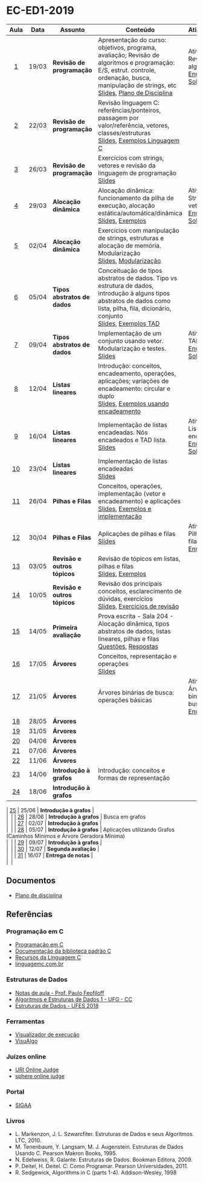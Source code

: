 # EC-ED1-2019


|Aula|Data|Assunto|Conteúdo|Atividade|
|:--:|:--:|-------|--------|:--------|
| [1](./Aula1/) | 19/03 | **Revisão de programação** | Apresentação do curso: objetivos, programa, avaliação; Revisão de algoritmos e programação: E/S, estrut. controle, ordenação, busca, manipulação de strings, etc<br/>[Slides](https://docs.google.com/presentation/d/1512S2YVKi4uvKyb707CTPTe75GNIxNfLzOJ0duFmHX4/), [Plano de Disciplina](./Aula1/1553028109770-PLA-1001193-Gustavo%20Cipriano%20Mota%20Sousa.pdf) | Atividade 1: Revisão de algoritmos<br/> [Enunciado](./Aula1/Lista1.pdf), [Solução](./Lista1)|
| [2](./Aula2/) | 22/03 | **Revisão de programação** | Revisão linguagem C: referências/ponteiros, passagem por valor/referência, vetores, classes/estruturas<br/>[Slides](https://docs.google.com/presentation/d/1Fp9ax2kFu3ngFwbXkXDi6wCVvn2WrT2ZYkXuuQdTeXQ/), [Exemplos Linguagem C](./Aula2/LinguagemC.md) | &nbsp;|
| [3](./Aula3/) | 26/03 | **Revisão de programação** | Exercícios com strings, vetores e revisão da linguagem de programação<br/>[Slides](https://docs.google.com/presentation/d/1KnTs1kkZctaoxAlFg3fxlT8CrUv8FFTTn0YNDpQdPV0/) | &nbsp;|
| [4](./Aula4/) | 29/03 | **Alocação dinâmica** | Alocação dinâmica: funcionamento da pilha de execução, alocação estática/automática/dinâmica<br/>[Slides](https://docs.google.com/presentation/d/1ffCsEoAGY9WavoKD71Sa0SHPWl4vZxmAfcEqQ13V-u8/), [Exemplos](./Aula4/AlocacaoDinamica.md) | Atividade 2: Strings e vetores<br/>[Enunciado](./Aula4/Atividade.md), [Solução](./Lista2/)|
| [5](./Aula5/) | 02/04 | **Alocação dinâmica** | Exercícios com manipulação de strings, estruturas e alocação de memória. Modularização<br/>[Slides](https://docs.google.com/presentation/d/1jC8d7kCPhnov54jHSU1r95JDMqtsuCLHfNsylGIzDYA/), [Modularização](./Aula5/ModulosEmC.md) | &nbsp;|
| [6](./Aula6/) | 05/04 | **Tipos abstratos de dados** | Conceituação de tipos abstratos de dados. Tipo vs estrutura de dados, introdução à alguns tipos abstratos de dados como lista, pilha, fila, dicionário, conjunto<br/>[Slides](https://docs.google.com/presentation/d/1LTYFy7m0qRrdBV0tN2FsWinR8iDkwZdxIvxhTuO-Ly8/), [Exemplos TAD](./Aula6/ExemplosTAD.md) | &nbsp;|
| [7](./Aula7/) | 09/04 | **Tipos abstratos de dados** | Implementação de um conjunto usando vetor. Modularização e testes.<br/>[Slides](https://docs.google.com/presentation/d/1rEjjMzBfdA4ZVMYRAmPx9C3XKHpJFgmG-mURtaU9O2E/) | Atividade 3: TAD<br/>[Enunciado](./Aula7/Atividade.md), [Solução](./Lista3/)|
| [8](./Aula8/) | 12/04 | **Listas lineares** | Introdução: conceitos, encadeamento, operações, aplicações; variações de encadeamento: circular e duplo<br/>[Slides](https://docs.google.com/presentation/d/16ZbIht-k48Ajc9BVuXNGW73nedEnJZrCEVmgSn-oims/), [Exemplos usando encadeamento](./Aula8/Exemplos.md) | &nbsp;|
| [9](./Aula9/) | 16/04 | **Listas lineares** | Implementação de listas encadeadas. Nós encadeados e TAD lista.<br/>[Slides](https://docs.google.com/presentation/d/1nfhHIAeZBmixSH6zjuMGWELVCsxQI07ES-e2YZXBUd0/) | Atividade 4: Listas encadeadas<br/> [Enunciado](./Aula9/Atividade.md), [Solução](./Lista4/)|
| [10](./Aula10/) | 23/04 | **Listas lineares** | Implementação de listas encadeadas<br/>[Slides](https://docs.google.com/presentation/d/1rvW4b_Hdln4V7a4FDsAnSkmV5S0eVw-qXF3Qdj-ihQk/) | &nbsp;|
| [11](./Aula11/) | 26/04 | **Pilhas e Filas** | Conceitos, operações, implementação (vetor e encadeamento) e aplicações<br/>[Slides](https://docs.google.com/presentation/d/1fP8JwhozQAUZ3Z4MgSjCm6DDTQxSPqLqC--vJOfc6DA/), [Exemplos e implementação](./Aula11/Exemplos/) | &nbsp;|
| [12](./Aula12/) | 30/04 | **Pilhas e Filas** | Aplicações de pilhas e filas<br/>[Slides](https://docs.google.com/presentation/d/1_VAqveE3S-IsPxbZTIZOZrE4Y0FJLMTBeIdBVHab5kM/edit?usp=sharing) | Atividade 5: Pilhas e filas<br/>[Enunciado](./Aula12/Atividade.md)|
| [13](./Aula13/) | 03/05 | **Revisão e outros tópicos** | Revisão de tópicos em listas, pilhas e filas<br/>[Slides](https://docs.google.com/presentation/d/13bVI_7BkDN8e4LQs9Wm0dBsIAzvh9KgSTy_GISQpOGQ/), [Exemplos](./Aula13/ed1_generico/) | &nbsp;|
| [14](./Aula14/) | 10/05 | **Revisão e outros tópicos** | Revisão dos principais conceitos, esclarecimento de dúvidas, exercícios<br/>[Slides](https://docs.google.com/presentation/d/12hQp6y0urOZrh0QP9VQqgiAjOz8RzxdJ71NGhpjO-zo/), [Exercícios de revisão](./Aula13/RevisaoProva.md) | &nbsp;|
| [15](./Aula15/) | 14/05 | **Primeira avaliação** | Prova escrita - Sala 204 - Alocação dinâmica, tipos abstratos de dados, listas lineares, pilhas e filas<br/>[Questões](./Aula15/Prova1.pdf), [Respostas](./Aula15/Prova1Resposta.pdf) | &nbsp;|
| [16](./Aula16/) | 17/05 | **Árvores** | Conceitos, representação e operações<br/>[Slides](https://docs.google.com/presentation/d/1sjZJx7RWJkO7XfRRiQvOOqpYz17tJSZ2BQ-w3ZKO0eo/) | &nbsp;|
| [17](./Aula17/) | 21/05 | **Árvores** | Árvores binárias de busca: operações básicas<br/> | Atividade 6: Árvores binárias de busca, [Enunciado](./Aula17/Atividade.md)|
| [18](./Aula18/) | 28/05 | **Árvores** | <br/> | &nbsp;|
| [19](./Aula19/) | 31/05 | **Árvores** | <br/> | &nbsp;|
| [20](./Aula20/) | 04/06 | **Árvores** | <br/> | &nbsp;|
| [21](./Aula21/) | 07/06 | **Árvores** | <br/> | &nbsp;|
| [22](./Aula22/) | 11/06 | **Árvores** | <br/> | &nbsp;|
| [23](./Aula23/) | 14/06 | **Introdução à grafos** | Introdução: conceitos e formas de representação<br/> | &nbsp;|
| [24](./Aula24/) | 18/06 | **Introdução à grafos** | <br/> | &nbsp;|

| [25](./Aula25/) | 25/06 | **Introdução à grafos** | <br/> | &nbsp;|
| [26](./Aula26/) | 28/06 | **Introdução à grafos** | Busca em grafos<br/> | &nbsp;|
| [27](./Aula27/) | 02/07 | **Introdução à grafos** | <br/> | &nbsp;|
| [28](./Aula28/) | 05/07 | **Introdução à grafos** | Aplicações utilizando Grafos (Caminhos Mínimos e Árvore Geradora Mínima)<br/> | &nbsp;|
| [29](./Aula29/) | 09/07 | **Introdução à grafos** | <br/> | &nbsp;|
| [30](./Aula30/) | 12/07 | **Segunda avaliação** | <br/> | &nbsp;|
| [31](./Aula31/) | 16/07 | **Entrega de notas** | <br/> | &nbsp;|



## Documentos
 - [Plano de disciplina](./Aula1/1553028109770-PLA-1001193-Gustavo%20Cipriano%20Mota%20Sousa.pdf)

## Referências

### Programação em C
 - [Programação em C](http://fig.if.usp.br/~esdobay/c/c.pdf)
 - [Documentação da biblioteca padrão C](http://www.cplusplus.com/reference/clibrary/)
 - [Recursos da Linguagem C](https://www.ime.usp.br/~pf/algoritmos/index.html#C-language)
 - [linguagemc.com.br](http://linguagemc.com.br/)

### Estruturas de Dados
 - [Notas de aula - Prof. Paulo Feofiloff](https://www.ime.usp.br/~pf/estruturas-de-dados/)
 - [Algoritmos e Estruturas de Dados 1 - UFG - CC](http://www.inf.ufg.br/~hebert/disc/aed1/)
 - [Estruturas de Dados - UFES 2018](https://inf.ufes.br/~pdcosta/ensino/2018-2-estruturas-de-dados/)

### Ferramentas
 - [Visualizador de execução](http://www.pythontutor.com/c.html#mode=edit)
 - [VisuAlgo](https://visualgo.net/)

### Juízes online
 - [URI Online Judge](https://www.urionlinejudge.com.br/judge/pt)
 - [sphere online judge](https://br.spoj.com/)

### Portal
 - [SIGAA](http://sigaa.sistemas.ufg.br)


### Livros
- L. Markenzon, J. L. Szwarcfiter. Estruturas de Dados e seus Algoritmos. LTC, 2010.
- M. Tenenbaum, Y. Langsam, M. J. Augenstein. Estruturas de Dados Usando C. Pearson Makron Books, 1995.
- N. Edelweiss, R. Galante. Estruturas de Dados. Bookman Editora, 2009.
- P. Deitel, H. Deitel. C: Como Programar. Pearson Universidades, 2011.
- R. Sedgewick, Algorithms in C (parts 1-4). Addison-Wesley, 1998
